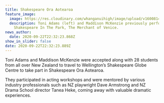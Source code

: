 ```yaml
---
title: Shakespeare Ora Aotearoa
feature_image:
  image: https://res.cloudinary.com/whanganuihigh/image/upload/v1600814392/News/Toni_and_Maddi_at_the_event_use_this.png
  description: Toni Adams (left) and Maddison McKenzie previously performing in
    Shakespeare In The Park, The Merchant of Venice.
news_author:
  date: 2020-09-22T22:32:23.868Z
show_in_slider: false
date: 2020-09-22T22:32:23.889Z
---
```

Toni Adams and Maddison McKenzie were accepted along with 28 students from all over New Zealand to travel to Wellington’s Shakespeare Globe Centre to take part in Shakespeare Ora Aotearoa.  

They participated in acting workshops and were mentored by various industry professionals such as NZ playwright Dave Armstrong and NZ Drama School director Tanea Heke, coming away with valuable dramatic experiences.

